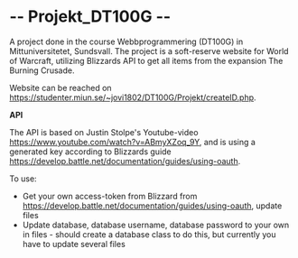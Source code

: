 # -- Projekt_DT100G --

A project done in the course Webbprogrammering (DT100G) in Mittuniversitetet, Sundsvall. The project is a soft-reserve website for World of Warcraft, utilizing Blizzards API to get all items from the expansion The Burning Crusade.

Website can be reached on https://studenter.miun.se/~jovi1802/DT100G/Projekt/createID.php.

**API**

The API is based on Justin Stolpe's Youtube-video https://www.youtube.com/watch?v=ABmyXZoq_9Y, and is using a generated key according to Blizzards guide https://develop.battle.net/documentation/guides/using-oauth.

To use:
- Get your own access-token from Blizzard from https://develop.battle.net/documentation/guides/using-oauth, update files
- Update database, database username, database password to your own in files - should create a database class to do this, but currently you have to update several files
